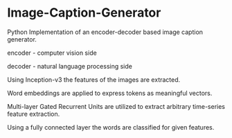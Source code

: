 # Image-Caption-Generator

Python Implementation of an encoder-decoder based image caption generator.

encoder - computer vision side

decoder - natural language processing side

Using Inception-v3 the features of the images are extracted.

Word embeddings are applied to express tokens as meaningful vectors.

Multi-layer Gated Recurrent Units are utilized to extract arbitrary time-series feature extraction.

Using a fully connected layer the words are classified for given features.
